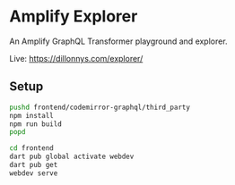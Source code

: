 # Amplify Explorer

An Amplify GraphQL Transformer playground and explorer.

Live: https://dillonnys.com/explorer/

## Setup

```sh
pushd frontend/codemirror-graphql/third_party
npm install
npm run build
popd

cd frontend
dart pub global activate webdev
dart pub get
webdev serve
```